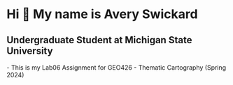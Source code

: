 Hi 👋 My name is Avery Swickard
===============================

Undergraduate Student at Michigan State University
--------------------------------------------------

\- This is my Lab06 Assignment for GEO426 - Thematic Cartography (Spring 2024)
